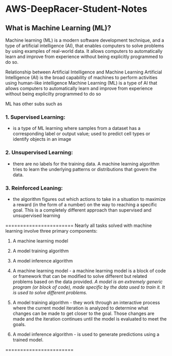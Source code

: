 # AWS-DeepRacer-Student-Notes

## What is Machine Learning (ML)?

Machine learning (ML) is a modern software development technique, and a type of artificial intelligence (AI), that enables computers to solve problems by using examples of real-world data. It allows computers to automatically learn and improve from experience without being explicitly programmed to do so.

Relationship between Artificial Intelligence and Machine Learning
Artificial Intelligence (AI) is the broad capability of machines to perform activities using human-like intelligence
Machine Learning (ML) is a type of AI that allows computers to automatically learn and improve from experience without being explicilty programmed to do so

ML has other subs such as 
### 1. Supervised Learning:
   - is a type of ML learning where samples from a dataset has a corresponding label or output value; used to predict cell types or identify objects in an image
### 2. Unsupervised Learning:
   - there are no labels for the training data. A machine learning algorithm tries to learn the underlying patterns or distributions that govern the data. 
### 3. Reinforced Leaning:
  - the algorithm figures out which actions to take in a situation to maximize a reward (in the form of a number) on the way to reaching a specific goal. This is a completely different approach than supervised and unsupervised learning

=======================
Nearly all tasks solved with machine learning involve three primary components:

1. A machine learning model
2. A model training algorithm
3. A model inference algorithm

1. A machine learning model - a machine learning model is a block of code or framework that can be modified to solve different but related problems based on the data provided. *A model is an extremely generic program (or block of code), made specific by the data used to train it. It is used to solve different problems.*

2. A model training algorithm - they work through an interactive process where the current model iteration is analyzed to determine what changes can be made to get closer to the goal. Those changes are made and the iteration continues until the model is evaluated to meet the goals.

3. A model inference algorithm - is used to generate predictions using a trained model.

=======================
